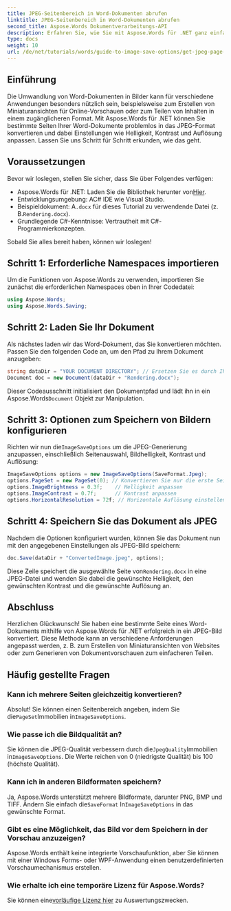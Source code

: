 ```yaml
---
title: JPEG-Seitenbereich in Word-Dokumenten abrufen
linktitle: JPEG-Seitenbereich in Word-Dokumenten abrufen
second_title: Aspose.Words Dokumentverarbeitungs-API
description: Erfahren Sie, wie Sie mit Aspose.Words für .NET ganz einfach bestimmte Seiten von Word-Dokumenten in JPEG-Bilder konvertieren. Diese umfassende Anleitung deckt alles ab, vom Laden Ihres Dokuments und Konfigurieren der Bildeinstellungen bis zum Speichern als JPEG.
type: docs
weight: 10
url: /de/net/tutorials/words/guide-to-image-save-options/get-jpeg-page-range-word-document/
---
```

## Einführung

Die Umwandlung von Word-Dokumenten in Bilder kann für verschiedene Anwendungen besonders nützlich sein, beispielsweise zum Erstellen von Miniaturansichten für Online-Vorschauen oder zum Teilen von Inhalten in einem zugänglicheren Format. Mit Aspose.Words für .NET können Sie bestimmte Seiten Ihrer Word-Dokumente problemlos in das JPEG-Format konvertieren und dabei Einstellungen wie Helligkeit, Kontrast und Auflösung anpassen. Lassen Sie uns Schritt für Schritt erkunden, wie das geht.

## Voraussetzungen

Bevor wir loslegen, stellen Sie sicher, dass Sie über Folgendes verfügen:

-  Aspose.Words für .NET: Laden Sie die Bibliothek herunter von[Hier](https://releases.aspose.com/words/net/).
- Entwicklungsumgebung: AC# IDE wie Visual Studio.
-  Beispieldokument: A`.docx` für dieses Tutorial zu verwendende Datei (z. B.`Rendering.docx`).
- Grundlegende C#-Kenntnisse: Vertrautheit mit C#-Programmierkonzepten.

Sobald Sie alles bereit haben, können wir loslegen!

## Schritt 1: Erforderliche Namespaces importieren

Um die Funktionen von Aspose.Words zu verwenden, importieren Sie zunächst die erforderlichen Namespaces oben in Ihrer Codedatei:

```csharp
using Aspose.Words;
using Aspose.Words.Saving;
```

## Schritt 2: Laden Sie Ihr Dokument

Als nächstes laden wir das Word-Dokument, das Sie konvertieren möchten. Passen Sie den folgenden Code an, um den Pfad zu Ihrem Dokument anzugeben:

```csharp
string dataDir = "YOUR DOCUMENT DIRECTORY"; // Ersetzen Sie es durch Ihren tatsächlichen Verzeichnispfad.
Document doc = new Document(dataDir + "Rendering.docx");
```

Dieser Codeausschnitt initialisiert den Dokumentpfad und lädt ihn in ein Aspose.Words`Document` Objekt zur Manipulation.

## Schritt 3: Optionen zum Speichern von Bildern konfigurieren

 Richten wir nun die`ImageSaveOptions` um die JPEG-Generierung anzupassen, einschließlich Seitenauswahl, Bildhelligkeit, Kontrast und Auflösung:

```csharp
ImageSaveOptions options = new ImageSaveOptions(SaveFormat.Jpeg);
options.PageSet = new PageSet(0); // Konvertieren Sie nur die erste Seite
options.ImageBrightness = 0.3f;    // Helligkeit anpassen
options.ImageContrast = 0.7f;      // Kontrast anpassen
options.HorizontalResolution = 72f; // Horizontale Auflösung einstellen
```

## Schritt 4: Speichern Sie das Dokument als JPEG

Nachdem die Optionen konfiguriert wurden, können Sie das Dokument nun mit den angegebenen Einstellungen als JPEG-Bild speichern:

```csharp
doc.Save(dataDir + "ConvertedImage.jpeg", options);
```

 Diese Zeile speichert die ausgewählte Seite von`Rendering.docx` in eine JPEG-Datei und wenden Sie dabei die gewünschte Helligkeit, den gewünschten Kontrast und die gewünschte Auflösung an.

## Abschluss

Herzlichen Glückwunsch! Sie haben eine bestimmte Seite eines Word-Dokuments mithilfe von Aspose.Words für .NET erfolgreich in ein JPEG-Bild konvertiert. Diese Methode kann an verschiedene Anforderungen angepasst werden, z. B. zum Erstellen von Miniaturansichten von Websites oder zum Generieren von Dokumentvorschauen zum einfacheren Teilen.

## Häufig gestellte Fragen

### Kann ich mehrere Seiten gleichzeitig konvertieren?  
 Absolut! Sie können einen Seitenbereich angeben, indem Sie die`PageSet`Immobilien in`ImageSaveOptions`.

### Wie passe ich die Bildqualität an?  
 Sie können die JPEG-Qualität verbessern durch die`JpegQuality`Immobilien in`ImageSaveOptions`. Die Werte reichen von 0 (niedrigste Qualität) bis 100 (höchste Qualität).

### Kann ich in anderen Bildformaten speichern?  
 Ja, Aspose.Words unterstützt mehrere Bildformate, darunter PNG, BMP und TIFF. Ändern Sie einfach die`SaveFormat` In`ImageSaveOptions` in das gewünschte Format.

### Gibt es eine Möglichkeit, das Bild vor dem Speichern in der Vorschau anzuzeigen?  
Aspose.Words enthält keine integrierte Vorschaufunktion, aber Sie können mit einer Windows Forms- oder WPF-Anwendung einen benutzerdefinierten Vorschaumechanismus erstellen.

### Wie erhalte ich eine temporäre Lizenz für Aspose.Words?  
 Sie können eine[vorläufige Lizenz hier](https://purchase.aspose.com/temporary-license/) zu Auswertungszwecken.